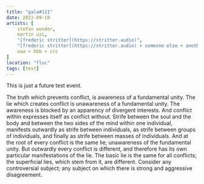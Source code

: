 ```yaml
---
title: "gala#121"
date: 2022-09-10
artists: [
    stefan wunder,
    martin uzi,
    "[frederic stritter](https://stritter.audio)",
    "[frederic stritter](https://stritter.audio) + someone else + anotherone",
    aaa + bbb + ccc
]
location: "fluc"
tags: [test]
---
```

This is just a future test event.  

The truth which prevents conflict, is awareness of a fundamental unity. The lie which creates conflict is unawareness of a fundamental unity. The awareness is blocked by an apparency of divergent interests. And conflict within expresses itself as conflict without. Strife between the soul and the body and between the two sides of the mind within one individual, manifests outwardly as strife between individuals, as strife between groups of individuals, and finally as strife between masses of individuals. And at the root of every conflict is the same lie; unawareness of the fundamental unity. But outwardly every conflict is different, and therefore has its own particular manifestations of the lie. The basic lie is the same for all conflicts; the superficial lies, which stem from it, are different. Consider any controversial subject; any subject on which there is strong and aggressive disagreement.
